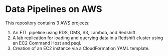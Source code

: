 # Data Pipelines on AWS
This repository contains 3 AWS projects:
1. An ETL pipeline using RDS, DMS, S3, Lambda, and Redshift.
2. A lab replication for loading and querying data in a Redshift cluster using an EC2 Command Host and psql.
3. Creation of an EC2 instance via a CloudFormation YAML template.

